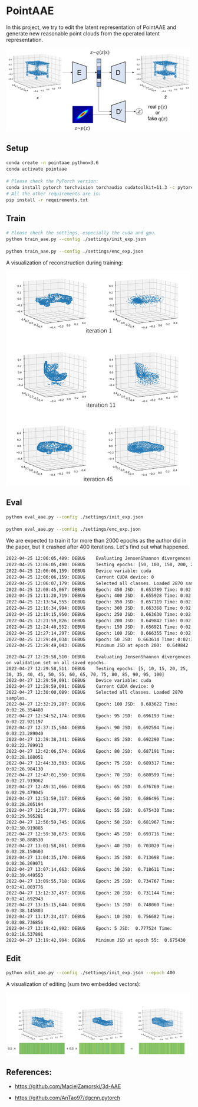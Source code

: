 <!--
 * @Date: 2022-03-06 10:53:36
 * @LastEditors: yuhhong
 * @LastEditTime: 2022-04-27 13:21:54
-->
# PointAAE

In this project, we try to edit the latent representation of PointAAE and generate new reasonable point clouds from the operated latent representation. 

<img src="./img/pointaae.png" alt="pointaae" width="500"/>

## Setup

```bash
conda create -n pointaae python=3.6
conda activate pointaae

# Please check the PyTorch version: 
conda install pytorch torchvision torchaudio cudatoolkit=11.3 -c pytorch
# All the other requirements are in: 
pip install -r requirements.txt
```

## Train

```bash
# Please check the settings, especially the cuda and gpu. 
python train_aae.py --config ./settings/init_exp.json

python train_aae.py --config ./settings/enc_exp.json
```

A visualization of reconstruction during training:

<img src="./img/init_res.png" alt="init_res" width="500"/>

## Eval

```bash
python eval_aae.py --config ./settings/init_exp.json

python eval_aae.py --config ./settings/enc_exp.json
```

We are expected to train it for more than 2000 epochs as the author did in the paper, but it crashed after 400 iterations. Let's find out what happened. 

```bash
2022-04-25 12:06:05,489: DEBUG    Evaluating JensenShannon divergences on validation set on all saved epochs.
2022-04-25 12:06:05,490: DEBUG    Testing epochs: [50, 100, 150, 200, 250, 300, 350, 400, 450]
2022-04-25 12:06:06,159: DEBUG    Device variable: cuda
2022-04-25 12:06:06,159: DEBUG    Current CUDA device: 0
2022-04-25 12:06:07,179: DEBUG    Selected all classes. Loaded 2870 samples.
2022-04-25 12:08:45,067: DEBUG    Epoch: 450 JSD:  0.653789 Time: 0:02:33.634625
2022-04-25 12:11:20,719: DEBUG    Epoch: 400 JSD:  0.655928 Time: 0:02:35.586871
2022-04-25 12:13:54,555: DEBUG    Epoch: 350 JSD:  0.657119 Time: 0:02:33.597101
2022-04-25 12:16:34,994: DEBUG    Epoch: 300 JSD:  0.663368 Time: 0:02:40.202922
2022-04-25 12:19:15,950: DEBUG    Epoch: 250 JSD:  0.663630 Time: 0:02:40.750014
2022-04-25 12:21:59,826: DEBUG    Epoch: 200 JSD:  0.649842 Time: 0:02:43.644191
2022-04-25 12:24:40,552: DEBUG    Epoch: 150 JSD:  0.656921 Time: 0:02:40.529231
2022-04-25 12:27:14,297: DEBUG    Epoch: 100 JSD:  0.666355 Time: 0:02:33.505640
2022-04-25 12:29:49,034: DEBUG    Epoch: 50 JSD:  0.663614 Time: 0:02:34.500206
2022-04-25 12:29:49,043: DEBUG    Minimum JSD at epoch 200:  0.649842
```

```
2022-04-27 12:29:58,510: DEBUG    Evaluating JensenShannon divergences on validation set on all saved epochs.
2022-04-27 12:29:58,511: DEBUG    Testing epochs: [5, 10, 15, 20, 25, 30, 35, 40, 45, 50, 55, 60, 65, 70, 75, 80, 85, 90, 95, 100]
2022-04-27 12:29:59,091: DEBUG    Device variable: cuda
2022-04-27 12:29:59,091: DEBUG    Current CUDA device: 0
2022-04-27 12:30:00,089: DEBUG    Selected all classes. Loaded 2870 samples.
2022-04-27 12:32:29,207: DEBUG    Epoch: 100 JSD:  0.683622 Time: 0:02:26.354480
2022-04-27 12:34:52,174: DEBUG    Epoch: 95 JSD:  0.696193 Time: 0:02:22.921197
2022-04-27 12:37:15,504: DEBUG    Epoch: 90 JSD:  0.692594 Time: 0:02:23.289040
2022-04-27 12:39:38,341: DEBUG    Epoch: 85 JSD:  0.692290 Time: 0:02:22.789913
2022-04-27 12:42:06,574: DEBUG    Epoch: 80 JSD:  0.687191 Time: 0:02:28.188051
2022-04-27 12:44:33,593: DEBUG    Epoch: 75 JSD:  0.689317 Time: 0:02:26.984130
2022-04-27 12:47:01,550: DEBUG    Epoch: 70 JSD:  0.680599 Time: 0:02:27.919062
2022-04-27 12:49:31,066: DEBUG    Epoch: 65 JSD:  0.676769 Time: 0:02:29.479045
2022-04-27 12:51:59,317: DEBUG    Epoch: 60 JSD:  0.686496 Time: 0:02:28.205194
2022-04-27 12:54:28,777: DEBUG    Epoch: 55 JSD:  0.675430 Time: 0:02:29.395281
2022-04-27 12:56:59,745: DEBUG    Epoch: 50 JSD:  0.681967 Time: 0:02:30.919885
2022-04-27 12:59:30,673: DEBUG    Epoch: 45 JSD:  0.693716 Time: 0:02:30.888530
2022-04-27 13:01:58,861: DEBUG    Epoch: 40 JSD:  0.703029 Time: 0:02:28.150603
2022-04-27 13:04:35,170: DEBUG    Epoch: 35 JSD:  0.713698 Time: 0:02:36.269071
2022-04-27 13:07:14,663: DEBUG    Epoch: 30 JSD:  0.718611 Time: 0:02:39.449553
2022-04-27 13:09:55,718: DEBUG    Epoch: 25 JSD:  0.734767 Time: 0:02:41.003776
2022-04-27 13:12:37,457: DEBUG    Epoch: 20 JSD:  0.731144 Time: 0:02:41.692943
2022-04-27 13:15:15,644: DEBUG    Epoch: 15 JSD:  0.748060 Time: 0:02:38.145803
2022-04-27 13:17:24,417: DEBUG    Epoch: 10 JSD:  0.756682 Time: 0:02:08.736856
2022-04-27 13:19:42,992: DEBUG    Epoch: 5 JSD:  0.777524 Time: 0:02:18.537891
2022-04-27 13:19:42,994: DEBUG    Minimum JSD at epoch 55:  0.675430
```

## Edit

```bash
python edit_aae.py --config ./settings/init_exp.json --epoch 400
```

A visualization of editing (sum two embedded vectors): 

<img src="./img/edit_res.png" alt="edit_res" width="500"/>

## References:

- https://github.com/MaciejZamorski/3d-AAE

- https://github.com/AnTao97/dgcnn.pytorch
